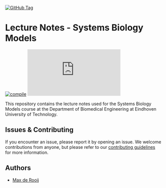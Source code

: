 <a href=https://github.com/8BM050/lecture-notes/releases/latest/download/main.pdf>![GitHub Tag](https://img.shields.io/github/v/tag/8BM050/lecture-notes?style=flat&label=Dowload&color=%232E6F40&link=https%3A%2F%2Fgithub.com%2F8BM050%2Flecture-notes%2Freleases%2Flatest%2Fdownload%2Fmain.pdf)</a>
# Lecture Notes - Systems Biology Models


[![compile](https://github.com/8BM050/lecture-notes/actions/workflows/typst.yml/badge.svg?branch=main)](https://github.com/8BM050/lecture-notes/actions/workflows/typst.yml)
![GitHub Downloads (specific asset, all releases)](https://img.shields.io/github/downloads/8BM050/lecture-notes/main.pdf?label=Downloads)


This repository contains the lecture notes used for the Systems Biology Models course at the Department of Biomedical Engineering at Eindhoven University of Technology. 

## Issues & Contributing
If you encounter an issue, please report it by opening an issue. We welcome contributions from anyone, but please refer to our [contributing guidelines](CONTRIBUTING.md) for more information. 

## Authors
- [Max de Rooij](https://research.tue.nl/en/persons/max-de-rooij)
